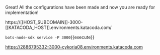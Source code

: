 
Great! All the configurations have been made and now you are ready for implementation!



https://[[HOST_SUBDOMAIN]]-3000-[[KATACODA_HOST]].environments.katacoda.com/


`bots-node-sdk service -P 3000`{{execute}}

https://2886795332-3000-cykoria08.environments.katacoda.com